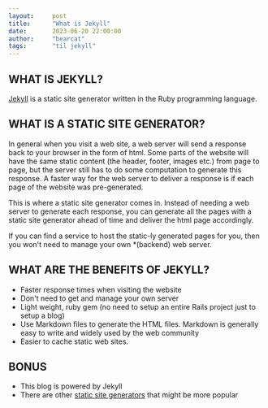 ```yaml
---
layout:     post
title:      "What is Jekyll"
date:       2023-06-20 22:00:00
author:     "bearcat"
tags:       "til jekyll"
---
```


## WHAT IS JEKYLL?

[Jekyll](https://jekyllrb.com/) is a static site generator written in the Ruby programming language.

## WHAT IS A STATIC SITE GENERATOR?

In general when you visit a web site, a web server will send a response back to your browser in the form of html. Some parts of the website will have the same
static content (the header, footer, images etc.) from page to page, but the server still has to do some computation to generate this response. A faster way for the web server to deliver a response is if each page of the website was pre-generated.

This is where a static site generator comes in. Instead of needing a web server to generate each response, you can generate all the pages with a static
site generator ahead of time and deliver the html page accordingly.

If you can find a service to host the static-ly generated pages for you, then you won't need to manage your own *(backend) web server.

## WHAT ARE THE BENEFITS OF JEKYLL?

- Faster response times when visiting the website
- Don't need to get and manage your own server
- Light weight, ruby gem (no need to setup an entire Rails project just to setup a blog)
- Use Markdown files to generate the HTML files. Markdown is generally easy to write and widely used by the web community
- Easier to cache static web sites.

## BONUS

- This blog is powered by Jekyll
- There are other [static site generators](https://jamstack.org/generators/) that might be more popular